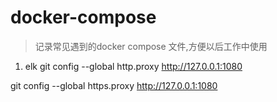 # docker-compose
> 记录常见遇到的docker compose 文件,方便以后工作中使用

1. elk
git config --global http.proxy http://127.0.0.1:1080
 
git config --global https.proxy http://127.0.0.1:1080